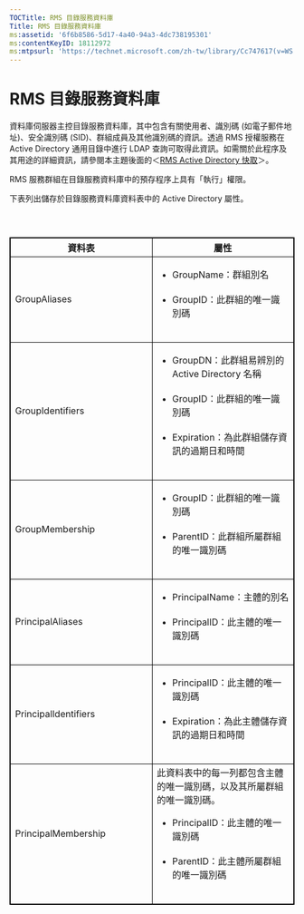 ```yaml
---
TOCTitle: RMS 目錄服務資料庫
Title: RMS 目錄服務資料庫
ms:assetid: '6f6b8586-5d17-4a40-94a3-4dc738195301'
ms:contentKeyID: 18112972
ms:mtpsurl: 'https://technet.microsoft.com/zh-tw/library/Cc747617(v=WS.10)'
---
```


RMS 目錄服務資料庫
==================

資料庫伺服器主控目錄服務資料庫，其中包含有關使用者、識別碼 (如電子郵件地址)、安全識別碼 (SID)、群組成員及其他識別碼的資訊。透過 RMS 授權服務在 Active Directory 通用目錄中進行 LDAP 查詢可取得此資訊。如需關於此程序及其用途的詳細資訊，請參閱本主題後面的＜[RMS Active Directory 快取](https://technet.microsoft.com/c721a2eb-2fe9-4346-b426-3cc169b97265)＞。

RMS 服務群組在目錄服務資料庫中的預存程序上具有「執行」權限。

下表列出儲存於目錄服務資料庫資料表中的 Active Directory 屬性。

###  

 
<table style="border:1px solid black;">
<colgroup>
<col width="50%" />
<col width="50%" />
</colgroup>
<thead>
<tr class="header">
<th style="border:1px solid black;" >資料表</th>
<th style="border:1px solid black;" >屬性</th>
</tr>
</thead>
<tbody>
<tr class="odd">
<td style="border:1px solid black;">GroupAliases</td>
<td style="border:1px solid black;"><ul>
<li>GroupName：群組別名<br />
<br />
</li>
<li>GroupID：此群組的唯一識別碼<br />
<br />
</li>
</ul></td>
</tr>
<tr class="even">
<td style="border:1px solid black;">GroupIdentifiers</td>
<td style="border:1px solid black;"><ul>
<li>GroupDN：此群組易辨別的 Active Directory 名稱<br />
<br />
</li>
<li>GroupID：此群組的唯一識別碼<br />
<br />
</li>
<li>Expiration：為此群組儲存資訊的過期日和時間<br />
<br />
</li>
</ul></td>
</tr>
<tr class="odd">
<td style="border:1px solid black;">GroupMembership</td>
<td style="border:1px solid black;"><ul>
<li>GroupID：此群組的唯一識別碼<br />
<br />
</li>
<li>ParentID：此群組所屬群組的唯一識別碼<br />
<br />
</li>
</ul></td>
</tr>
<tr class="even">
<td style="border:1px solid black;">PrincipalAliases</td>
<td style="border:1px solid black;"><ul>
<li>PrincipalName：主體的別名<br />
<br />
</li>
<li>PrincipalID：此主體的唯一識別碼<br />
<br />
</li>
</ul></td>
</tr>
<tr class="odd">
<td style="border:1px solid black;">PrincipalIdentifiers</td>
<td style="border:1px solid black;"><ul>
<li>PrincipalID：此主體的唯一識別碼<br />
<br />
</li>
<li>Expiration：為此主體儲存資訊的過期日和時間<br />
<br />
</li>
</ul></td>
</tr>
<tr class="even">
<td style="border:1px solid black;">PrincipalMembership</td>
<td style="border:1px solid black;">此資料表中的每一列都包含主體的唯一識別碼，以及其所屬群組的唯一識別碼。
<ul>
<li>PrincipalID：此主體的唯一識別碼<br />
<br />
</li>
<li>ParentID：此主體所屬群組的唯一識別碼<br />
<br />
</li>
</ul></td>
</tr>
</tbody>
</table>
